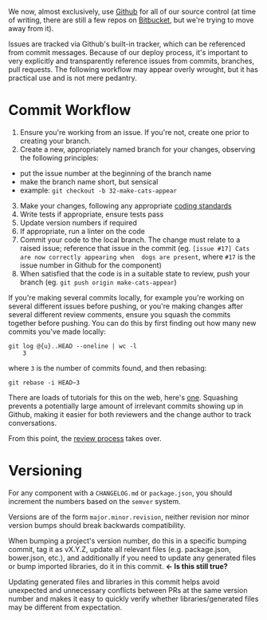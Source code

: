 We now, almost exclusively, use [Github](http://github.com/resin-io) for all of our source control (at time of writing, there are still a few repos on [Bitbucket](https://bitbucket.org/rulemotion/), but we're trying to move away from it).

Issues are tracked via Github's built-in tracker, which can be referenced from commit messages. Because of our deploy process, it's important to very explicitly and transparently reference issues from commits, branches, pull requests. The following workflow may appear overly wrought, but it has practical use and is not mere pedantry.

# Commit Workflow

1. Ensure you're working from an issue. If you're not, create one prior to creating your branch.
2. Create a new, appropriately named branch for your changes, observing the following principles:
  * put the issue number at the beginning of the branch name
  * make the branch name short, but sensical
  * example: `git checkout -b 32-make-cats-appear`
3. Make your changes, following any appropriate 
  [coding standards](https://github.com/resin-io/hq/wiki/Coding-Standards)
4. Write tests if appropriate, ensure tests pass
5. Update version numbers if required
6. If appropriate, run a linter on the code
7. Commit your code to the local branch. The change must relate to a raised issue; 
  reference that issue in the commit (eg. `[issue #17] Cats are now correctly appearing when 
  dogs are present`, where `#17` is the issue number in Github for the component)
8. When satisfied that the code is in a suitable state to review, push your branch 
  (eg. `git push origin make-cats-appear`)

If you're making several commits locally, for example you're working on several different issues before pushing, or you're making changes after several different review comments, ensure you squash the commits together before pushing. You can do this by first finding out how many new commits you've made locally:

    git log @{u}..HEAD --oneline | wc -l
        3

where `3` is the number of commits found, and then rebasing:

    git rebase -i HEAD~3

There are loads of tutorials for this on the web, here's [one](http://gitready.com/advanced/2009/02/10/squashing-commits-with-rebase.html). Squashing prevents a potentially large amount of irrelevant commits showing up in Github, making it easier for both reviewers and the change author to track conversations.

From this point, the [review process](https://github.com/resin-io/hq/wiki/Pull-Request-and-Code-Review) takes over.

# Versioning

For any component with a `CHANGELOG.md` or `package.json`, you should increment the numbers based on the `semver` system.

Versions are of the form `major.minor.revision`, neither revision nor minor version bumps should break backwards compatibility.

When bumping a project's version number, do this in a specific bumping commit, tag it as vX.Y.Z, update all relevant files (e.g. package.json, bower.json, etc.), and additionally if you need to update any generated files or bump imported libraries, do it in this commit. **<- Is this still true?**

Updating generated files and libraries in this commit helps avoid unexpected and unnecessary conflicts between PRs at the same version number and makes it easy to quickly verify whether libraries/generated files may be different from expectation.